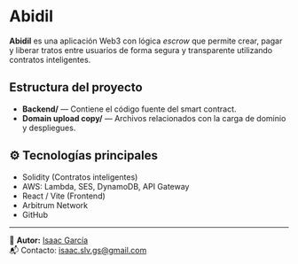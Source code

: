# Abidil

**Abidil** es una aplicación Web3 con lógica *escrow* que permite crear, pagar y liberar tratos entre usuarios de forma segura y transparente utilizando contratos inteligentes.

## Estructura del proyecto

- **Backend/** — Contiene el código fuente del smart contract.
- **Domain upload copy/** — Archivos relacionados con la carga de dominio y despliegues.

## ⚙️ Tecnologías principales

- Solidity (Contratos inteligentes)
- AWS: Lambda, SES, DynamoDB, API Gateway
- React / Vite (Frontend)
- Arbitrum Network
- GitHub

---

🧩 **Autor:** [Isaac García](https://github.com/isaac-eth)  
📬 Contacto: isaac.slv.gs@gmail.com

